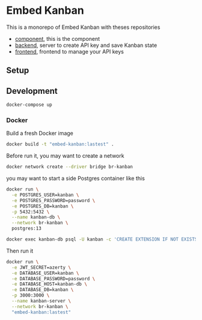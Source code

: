 # Embed Kanban

This is a monorepo of Embed Kanban with theses repositories

- [component](./component/README.md), this is the component
- [backend](./backend/README.md), server to create API key and save Kanban state
- [frontend](./backend/README.md), frontend to manage your API keys

## Setup

## Development

```sh
docker-compose up
```

### Docker

Build a fresh Docker image

```sh
docker build -t "embed-kanban:lastest" .
```

Before run it, you may want to create a network

```sh
docker network create --driver bridge br-kanban
```

you may want to start a side Postgres container like this

```sh
docker run \
  -e POSTGRES_USER=kanban \
  -e POSTGRES_PASSWORD=password \
  -e POSTGRES_DB=kanban \
  -p 5432:5432 \
  --name kanban-db \
  --network br-kanban \
  postgres:13

docker exec kanban-db psql -U kanban -c 'CREATE EXTENSION IF NOT EXISTS "uuid-ossp"'
```

Then run it

```sh
docker run \
  -e JWT_SECRET=azerty \
  -e DATABASE_USER=kanban \
  -e DATABASE_PASSWORD=password \
  -e DATABASE_HOST=kanban-db \
  -e DATABASE_DB=kanban \
  -p 3000:3000 \
  --name kanban-server \
  --network br-kanban \
  "embed-kanban:lastest"
```
